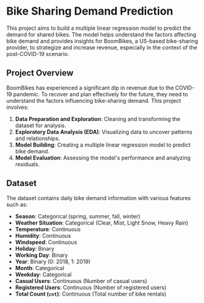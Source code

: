 # Bike Sharing Demand Prediction

This project aims to build a multiple linear regression model to predict the demand for shared bikes. The model helps understand the factors affecting bike demand and provides insights for BoomBikes, a US-based bike-sharing provider, to strategize and increase revenue, especially in the context of the post-COVID-19 scenario.

## Project Overview

BoomBikes has experienced a significant dip in revenue due to the COVID-19 pandemic. To recover and plan effectively for the future, they need to understand the factors influencing bike-sharing demand. This project involves:

1. **Data Preparation and Exploration**: Cleaning and transforming the dataset for analysis.
2. **Exploratory Data Analysis (EDA)**: Visualizing data to uncover patterns and relationships.
3. **Model Building**: Creating a multiple linear regression model to predict bike demand.
4. **Model Evaluation**: Assessing the model's performance and analyzing residuals.

## Dataset

The dataset contains daily bike demand information with various features such as:

- **Season**: Categorical (spring, summer, fall, winter)
- **Weather Situation**: Categorical (Clear, Mist, Light Snow, Heavy Rain)
- **Temperature**: Continuous
- **Humidity**: Continuous
- **Windspeed**: Continuous
- **Holiday**: Binary
- **Working Day**: Binary
- **Year**: Binary (0: 2018, 1: 2019)
- **Month**: Categorical
- **Weekday**: Categorical
- **Casual Users**: Continuous (Number of casual users)
- **Registered Users**: Continuous (Number of registered users)
- **Total Count (`cnt`)**: Continuous (Total number of bike rentals)
